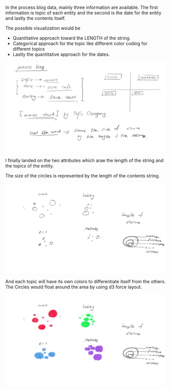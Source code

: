 In the process blog data, mainly three information are available.
The first information is topic of each entity and the second is the date for the entity and lastly the contents itself.

The possible visualization would be 
- Quantitative approach toward the LENGTH of the string.
- Categorical approach for the topic like different color coding for different topics
- Lastly the quantitative approach for the dates.
<img src ='./ss3.png'>

I finally landed on the two attributes which arae the length of the string and the topics of the entity.

The size of the circles is represented by the length of the contents string.

<img src ='./ss4.png'>

And each topic will have its own colors to differentiate itself from the others. The Circles would float around the area by using d3 force layout.

<img src='./ss5.png'>



